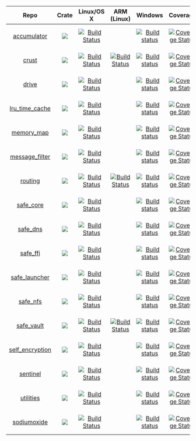 | Repo                                                           | Crate                                                                                                      | Linux/OS X                                                                                                                                | ARM (Linux)                                                                                                                                                             | Windows                                                                                                                                                                              | Coverage                                                                                                                                                                                   | Issues                                                                                                                                                |
|:--------------------------------------------------------------:|:----------------------------------------------------------------------------------------------------------:|:-----------------------------------------------------------------------------------------------------------------------------------------:|:-----------------------------------------------------------------------------------------------------------------------------------------------------------------------:|:------------------------------------------------------------------------------------------------------------------------------------------------------------------------------------:|:------------------------------------------------------------------------------------------------------------------------------------------------------------------------------------------:|:-----------------------------------------------------------------------------------------------------------------------------------------------------:|
| [accumulator](https://github.com/maidsafe/accumulator)         | [![](http://meritbadge.herokuapp.com/accumulator)](https://crates.io/crates/accumulator)                   | [![Build Status](https://travis-ci.org/maidsafe/accumulator.svg?branch=master)](https://travis-ci.org/maidsafe/accumulator)               |                                                                                                                                                                         | [![Build status](https://ci.appveyor.com/api/projects/status/1imtexgsshnpxnvn/branch/master?svg=true)](https://ci.appveyor.com/project/MaidSafe-QA/accumulator/branch/master)        | [![Coverage Status](https://coveralls.io/repos/maidsafe/accumulator/badge.svg?branch=master&service=github)](https://coveralls.io/github/maidsafe/accumulator?branch=master)               | [![Stories in Ready](https://badge.waffle.io/maidsafe/accumulator.png?label=ready&title=Ready)](https://waffle.io/maidsafe/accumulator)               |
| [crust](https://github.com/maidsafe/crust)                     | [![](http://meritbadge.herokuapp.com/crust)](https://crates.io/crates/crust)                               | [![Build Status](https://travis-ci.org/maidsafe/crust.svg?branch=master)](https://travis-ci.org/maidsafe/crust)                           | [![Build Status](http://ci.maidsafe.net:8080/buildStatus/icon?job=crust_arm_status_badge)](http://ci.maidsafe.net:8080/job/crust_arm_status_badge/)                     | [![Build status](https://ci.appveyor.com/api/projects/status/ajw6ab26p86jdac4/branch/master?svg=true)](https://ci.appveyor.com/project/MaidSafe-QA/crust/branch/master)              | [![Coverage Status](https://coveralls.io/repos/maidsafe/crust/badge.svg?branch=master&service=github)](https://coveralls.io/github/maidsafe/crust?branch=master)                           | [![Stories in Ready](https://badge.waffle.io/maidsafe/crust.png?label=ready&title=Ready)](https://waffle.io/maidsafe/crust)                           |
| [drive](https://github.com/maidsafe/drive)                     | [![](http://meritbadge.herokuapp.com/drive)](https://crates.io/crates/drive)                               | [![Build Status](https://travis-ci.org/maidsafe/drive.svg?branch=master)](https://travis-ci.org/maidsafe/drive)                           |                                                                                                                                                                         | [![Build status](https://ci.appveyor.com/api/projects/status/so3q2w6g8vey2avl/branch/master?svg=true)](https://ci.appveyor.com/project/MaidSafe-QA/drive/branch/master)              | [![Coverage Status](https://coveralls.io/repos/maidsafe/drive/badge.svg?branch=master&service=github)](https://coveralls.io/github/maidsafe/drive?branch=master)                           | [![Stories in Ready](https://badge.waffle.io/maidsafe/drive.png?label=ready&title=Ready)](https://waffle.io/maidsafe/drive)                           |
| [lru_time_cache](https://github.com/maidsafe/lru_time_cache)   | [![](http://meritbadge.herokuapp.com/lru_time_cache)](https://crates.io/crates/lru_time_cache)             | [![Build Status](https://travis-ci.org/maidsafe/lru_time_cache.svg?branch=master)](https://travis-ci.org/maidsafe/lru_time_cache)         |                                                                                                                                                                         | [![Build status](https://ci.appveyor.com/api/projects/status/15km1vxtg83qgvb5/branch/master?svg=true)](https://ci.appveyor.com/project/MaidSafe-QA/lru-time-cache/branch/master)     | [![Coverage Status](https://coveralls.io/repos/maidsafe/lru_time_cache/badge.svg?branch=master&service=github)](https://coveralls.io/github/maidsafe/lru_time_cache?branch=master)         | [![Stories in Ready](https://badge.waffle.io/maidsafe/lru_time_cache.png?label=ready&title=Ready)](https://waffle.io/maidsafe/lru_time_cache)         |
| [memory_map](https://github.com/maidsafe/memory_map)           | [![](http://meritbadge.herokuapp.com/memory_map)](https://crates.io/crates/memory_map)                     | [![Build Status](https://travis-ci.org/maidsafe/memory_map.svg?branch=master)](https://travis-ci.org/maidsafe/memory_map)                 |                                                                                                                                                                         | [![Build status](https://ci.appveyor.com/api/projects/status/8d5pheadfx7ek0hd/branch/master?svg=true)](https://ci.appveyor.com/project/MaidSafe-QA/memory-map/branch/master)         | [![Coverage Status](https://coveralls.io/repos/maidsafe/memory_map/badge.svg?branch=master&service=github)](https://coveralls.io/github/maidsafe/memory_map?branch=master)                 | [![Stories in Ready](https://badge.waffle.io/maidsafe/memory_map.png?label=ready&title=Ready)](https://waffle.io/maidsafe/memory_map)                 |
| [message_filter](https://github.com/maidsafe/message_filter)   | [![](http://meritbadge.herokuapp.com/message_filter)](https://crates.io/crates/message_filter)             | [![Build Status](https://travis-ci.org/maidsafe/message_filter.svg?branch=master)](https://travis-ci.org/maidsafe/message_filter)         |                                                                                                                                                                         | [![Build status](https://ci.appveyor.com/api/projects/status/433nw77iac2cjo9r/branch/master?svg=true)](https://ci.appveyor.com/project/MaidSafe-QA/message-filter/branch/master)     | [![Coverage Status](https://coveralls.io/repos/maidsafe/message_filter/badge.svg?branch=master&service=github)](https://coveralls.io/github/maidsafe/message_filter?branch=master)         | [![Stories in Ready](https://badge.waffle.io/maidsafe/message_filter.png?label=ready&title=Ready)](https://waffle.io/maidsafe/message_filter)         |
| [routing](https://github.com/maidsafe/routing)                 | [![](http://meritbadge.herokuapp.com/routing)](https://crates.io/crates/routing)                           | [![Build Status](https://travis-ci.org/maidsafe/routing.svg?branch=master)](https://travis-ci.org/maidsafe/routing)                       | [![Build Status](http://ci.maidsafe.net:8080/buildStatus/icon?job=routing_arm_status_badge)](http://ci.maidsafe.net:8080/job/routing_arm_status_badge/)                 | [![Build status](https://ci.appveyor.com/api/projects/status/2w1joqd2h64o4xrh/branch/master?svg=true)](https://ci.appveyor.com/project/MaidSafe-QA/routing/branch/master)            | [![Coverage Status](https://coveralls.io/repos/maidsafe/routing/badge.svg?branch=master&service=github)](https://coveralls.io/github/maidsafe/routing?branch=master)                       | [![Stories in Ready](https://badge.waffle.io/maidsafe/routing.png?label=ready&title=Ready)](https://waffle.io/maidsafe/routing)                       |
| [safe_core](https://github.com/maidsafe/safe_core)             | [![](http://meritbadge.herokuapp.com/safe_core)](https://crates.io/crates/safe_core)                       | [![Build Status](https://travis-ci.org/maidsafe/safe_core.svg?branch=master)](https://travis-ci.org/maidsafe/safe_core)                   |                                                                                                                                                                         | [![Build status](https://ci.appveyor.com/api/projects/status/c61jthx04us5j57j/branch/master?svg=true)](https://ci.appveyor.com/project/MaidSafe-QA/safe-core/branch/master)          | [![Coverage Status](https://coveralls.io/repos/maidsafe/safe_core/badge.svg?branch=master&service=github)](https://coveralls.io/github/maidsafe/safe_core?branch=master)                   | [![Stories in Ready](https://badge.waffle.io/maidsafe/safe_core.png?label=ready&title=Ready)](https://waffle.io/maidsafe/safe_core)                   |
| [safe_dns](https://github.com/maidsafe/safe_dns)               | [![](http://meritbadge.herokuapp.com/safe_dns)](https://crates.io/crates/safe_dns)                         | [![Build Status](https://travis-ci.org/maidsafe/safe_dns.svg?branch=master)](https://travis-ci.org/maidsafe/safe_dns)                     |                                                                                                                                                                         | [![Build status](https://ci.appveyor.com/api/projects/status/eig27xveg95e6ct6/branch/master?svg=true)](https://ci.appveyor.com/project/MaidSafe-QA/safe-dns/branch/master)           | [![Coverage Status](https://coveralls.io/repos/maidsafe/safe_dns/badge.svg?branch=master&service=github)](https://coveralls.io/github/maidsafe/safe_dns?branch=master)                     | [![Stories in Ready](https://badge.waffle.io/maidsafe/safe_dns.png?label=ready&title=Ready)](https://waffle.io/maidsafe/safe_dns)                     |
| [safe_ffi](https://github.com/maidsafe/safe_ffi)               | [![](http://meritbadge.herokuapp.com/safe_ffi)](https://crates.io/crates/safe_ffi)                         | [![Build Status](https://travis-ci.org/maidsafe/safe_ffi.svg?branch=master)](https://travis-ci.org/maidsafe/safe_ffi)                     |                                                                                                                                                                         | [![Build status](https://ci.appveyor.com/api/projects/status/5nqc5h06v3vsp2ad/branch/master?svg=true)](https://ci.appveyor.com/project/MaidSafe-QA/safe-ffi/branch/master)           | [![Coverage Status](https://coveralls.io/repos/maidsafe/safe_ffi/badge.svg?branch=master&service=github)](https://coveralls.io/github/maidsafe/safe_ffi?branch=master)                     | [![Stories in Ready](https://badge.waffle.io/maidsafe/safe_ffi.png?label=ready&title=Ready)](https://waffle.io/maidsafe/safe_ffi)                     |
| [safe_launcher](https://github.com/maidsafe/safe_launcher)     | [![](http://meritbadge.herokuapp.com/safe_launcher)](https://crates.io/crates/safe_launcher)               | [![Build Status](https://travis-ci.org/maidsafe/safe_launcher.svg?branch=master)](https://travis-ci.org/maidsafe/safe_launcher)           |                                                                                                                                                                         | [![Build status](https://ci.appveyor.com/api/projects/status/xnsjhx27snoh4lmy/branch/master?svg=true)](https://ci.appveyor.com/project/MaidSafe-QA/safe-launcher/branch/master)      | [![Coverage Status](https://coveralls.io/repos/maidsafe/safe_launcher/badge.svg?branch=master&service=github)](https://coveralls.io/github/maidsafe/safe_launcher?branch=master)           | [![Stories in Ready](https://badge.waffle.io/maidsafe/safe_launcher.png?label=ready&title=Ready)](https://waffle.io/maidsafe/safe_launcher)           |
| [safe_nfs](https://github.com/maidsafe/safe_nfs)               | [![](http://meritbadge.herokuapp.com/safe_nfs)](https://crates.io/crates/safe_nfs)                         | [![Build Status](https://travis-ci.org/maidsafe/safe_nfs.svg?branch=master)](https://travis-ci.org/maidsafe/safe_nfs)                     |                                                                                                                                                                         | [![Build status](https://ci.appveyor.com/api/projects/status/tg0kg4bnkyh6lm48/branch/master?svg=true)](https://ci.appveyor.com/project/MaidSafe-QA/safe-nfs/branch/master)           | [![Coverage Status](https://coveralls.io/repos/maidsafe/safe_nfs/badge.svg?branch=master&service=github)](https://coveralls.io/github/maidsafe/safe_nfs?branch=master)                     | [![Stories in Ready](https://badge.waffle.io/maidsafe/safe_nfs.png?label=ready&title=Ready)](https://waffle.io/maidsafe/safe_nfs)                     |
| [safe_vault](https://github.com/maidsafe/safe_vault)           | [![](http://meritbadge.herokuapp.com/safe_vault)](https://crates.io/crates/safe_vault)                     | [![Build Status](https://travis-ci.org/maidsafe/safe_vault.svg?branch=master)](https://travis-ci.org/maidsafe/safe_vault)                 | [![Build Status](http://ci.maidsafe.net:8080/buildStatus/icon?job=safe_vault_arm_status_badge)](http://ci.maidsafe.net:8080/job/safe_vault_arm_status_badge/)           | [![Build status](https://ci.appveyor.com/api/projects/status/ohu678c6ufw8b2bn/branch/master?svg=true)](https://ci.appveyor.com/project/MaidSafe-QA/safe-vault/branch/master)         | [![Coverage Status](https://coveralls.io/repos/maidsafe/safe_vault/badge.svg?branch=master&service=github)](https://coveralls.io/github/maidsafe/safe_vault?branch=master)                 | [![Stories in Ready](https://badge.waffle.io/maidsafe/safe_vault.png?label=ready&title=Ready)](https://waffle.io/maidsafe/safe_vault)                 |
| [self_encryption](https://github.com/maidsafe/self_encryption) | [![](http://meritbadge.herokuapp.com/self_encryption)](https://crates.io/crates/self_encryption)           | [![Build Status](https://travis-ci.org/maidsafe/self_encryption.svg?branch=master)](https://travis-ci.org/maidsafe/self_encryption)       |                                                                                                                                                                         | [![Build status](https://ci.appveyor.com/api/projects/status/htljxqrosx1i237s/branch/master?svg=true)](https://ci.appveyor.com/project/MaidSafe-QA/self-encryption/branch/master)    | [![Coverage Status](https://coveralls.io/repos/maidsafe/self_encryption/badge.svg?branch=master&service=github)](https://coveralls.io/github/maidsafe/self_encryption?branch=master)       | [![Stories in Ready](https://badge.waffle.io/maidsafe/self_encryption.png?label=ready&title=Ready)](https://waffle.io/maidsafe/self_encryption)       |
| [sentinel](https://github.com/maidsafe/sentinel)               | [![](http://meritbadge.herokuapp.com/sentinel)](https://crates.io/crates/sentinel)                         | [![Build Status](https://travis-ci.org/maidsafe/sentinel.svg?branch=master)](https://travis-ci.org/maidsafe/sentinel)                     |                                                                                                                                                                         | [![Build status](https://ci.appveyor.com/api/projects/status/8k0rwy0miac09p1b/branch/master?svg=true)](https://ci.appveyor.com/project/MaidSafe-QA/sentinel/branch/master)           | [![Coverage Status](https://coveralls.io/repos/maidsafe/sentinel/badge.svg?branch=master&service=github)](https://coveralls.io/github/maidsafe/sentinel?branch=master)                     | [![Stories in Ready](https://badge.waffle.io/maidsafe/sentinel.png?label=ready&title=Ready)](https://waffle.io/maidsafe/sentinel)                     |
| [utilities](https://github.com/maidsafe/maidsafe_utilities)    | [![](http://meritbadge.herokuapp.com/maidsafe_utilities)](https://crates.io/crates/maidsafe_utilities)     | [![Build Status](https://travis-ci.org/maidsafe/maidsafe_utilities.svg?branch=master)](https://travis-ci.org/maidsafe/maidsafe_utilities) |                                                                                                                                                                         | [![Build status](https://ci.appveyor.com/api/projects/status/f7x8p4y66lwua38t/branch/master?svg=true)](https://ci.appveyor.com/project/MaidSafe-QA/maidsafe-utilities/branch/master) | [![Coverage Status](https://coveralls.io/repos/maidsafe/maidsafe_utilities/badge.svg?branch=master&service=github)](https://coveralls.io/github/maidsafe/maidsafe_utilities?branch=master) | [![Stories in Ready](https://badge.waffle.io/maidsafe/maidsafe_utilities.png?label=ready&title=Ready)](https://waffle.io/maidsafe/maidsafe_utilities) |
| [sodiumoxide](https://github.com/maidsafe/sodiumoxide)         | [![](http://meritbadge.herokuapp.com/maidsafe_sodiumoxide)](https://crates.io/crates/maidsafe_sodiumoxide) | [![Build Status](https://travis-ci.org/maidsafe/sodiumoxide.svg?branch=master)](https://travis-ci.org/maidsafe/sodiumoxide)               |                                                                                                                                                                         | [![Build status](https://ci.appveyor.com/api/projects/status/5sbhddg2x2ncg10v/branch/master?svg=true)](https://ci.appveyor.com/project/MaidSafe-QA/sodiumoxide/branch/master)        | [![Coverage Status](https://coveralls.io/repos/maidsafe/sodiumoxide/badge.svg?branch=master&service=github)](https://coveralls.io/github/maidsafe/sodiumoxide?branch=master)               | [![Stories in Ready](https://badge.waffle.io/maidsafe/sodiumoxide.png?label=ready&title=Ready)](https://waffle.io/maidsafe/sodiumoxide)               |
